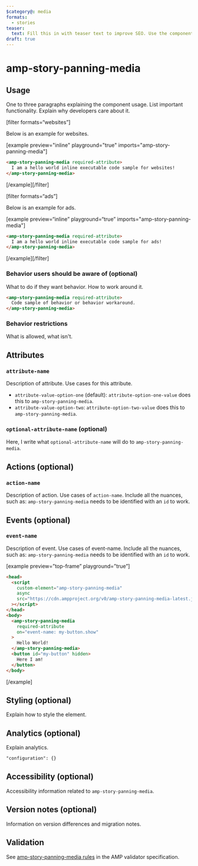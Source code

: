 ```yaml
---
$category@: media
formats:
  - stories
teaser:
  text: Fill this in with teaser text to improve SEO. Use the component description.
draft: true
---
```


<!--
  All documentation starts with frontmatter. Front matter organizes documentation on amp.dev
  and improves SEO.
  * Include the relevant category(ies): ads-analytics, dynamic-content, layout, media, presentation, social, personalization
  * List applicable format(s): websites, ads, stories, email
  * Do not include markdown formatting in the frontmatter - plain text and punctionation only!
  * Remove this comment!
-->

<!--
Copyright 2020 The AMP HTML Authors. All Rights Reserved.

Licensed under the Apache License, Version 2.0 (the "License");
you may not use this file except in compliance with the License.
You may obtain a copy of the License at

      http://www.apache.org/licenses/LICENSE-2.0

Unless required by applicable law or agreed to in writing, software
distributed under the License is distributed on an "AS-IS" BASIS,
WITHOUT WARRANTIES OR CONDITIONS OF ANY KIND, either express or implied.
See the License for the specific language governing permissions and
limitations under the License.
-->

# amp-story-panning-media

<!--
  If the component is relevant for more than one format and operates differently between these
  formats, include and filter multiple content blocks and code samples.
-->

## Usage

One to three paragraphs explaining the component usage. List important functionality. Explain why developers care about it.

[filter formats=“websites”]

Below is an example for websites.

[example preview="inline" playground="true" imports="amp-story-panning-media"]

```html
<amp-story-panning-media required-attribute>
  I am a hello world inline executable code sample for websites!
</amp-story-panning-media>
```

[/example][/filter]

<!--
  * [Read more about filtering sections](https://amp.dev/documentation/guides-and-tutorials/contribute/contribute-documentation/formatting/?format=websites#filtering-sections)
  * [Read more about executable code samples](https://amp.dev/documentation/guides-and-tutorials/contribute/contribute-documentation/formatting/?format=websites#preview-code-samples)
 -->

[filter formats=“ads”]

Below is an example for ads.

[example preview=“inline” playground=“true” imports="amp-story-panning-media"]

```html
<amp-story-panning-media required-attribute>
  I am a hello world inline executable code sample for ads!
</amp-story-panning-media>
```

[/example][/filter]

### Behavior users should be aware of (optional)

What to do if they want behavior. How to work around it.

```html
<amp-story-panning-media required-attribute>
  Code sample of behavior or behavior workaround.
</amp-story-panning-media>
```

### Behavior restrictions

What is allowed, what isn't.

## Attributes

### `attribute-name`

Description of attribute. Use cases for this attribute.

- `attribute-value-option-one` (default): `attribute-option-one-value` does this to `amp-story-panning-media`.
- `attribute-value-option-two`: `attribute-option-two-value` does this to `amp-story-panning-media`.

### `optional-attribute-name` (optional)

Here, I write what `optional-attribute-name` will do to `amp-story-panning-media`.

## Actions (optional)

### `action-name`

Description of action. Use cases of `action-name`. Include all the nuances, such as: `amp-story-panning-media` needs to be identified with an `id` to work.

## Events (optional)

### `event-name`

Description of event. Use cases of event-name. Include all the nuances, such as: `amp-story-panning-media` needs to be identified with an `id` to work.

[example preview=”top-frame” playground=”true”]

```html
<head>
  <script
    custom-element="amp-story-panning-media"
    async
    src="https://cdn.ampproject.org/v0/amp-story-panning-media-latest.js"
  ></script>
</head>
<body>
  <amp-story-panning-media
    required-attribute
    on="event-name: my-button.show"
  >
    Hello World!
  </amp-story-panning-media>
  <button id="my-button" hidden>
    Here I am!
  </button>
</body>
```

[/example]

## Styling (optional)

Explain how to style the element.

## Analytics (optional)

Explain analytics.

```html
"configuration": {}
```

## Accessibility (optional)

Accessibility information related to `amp-story-panning-media`.

## Version notes (optional)

Information on version differences and migration notes.

## Validation

See [amp-story-panning-media rules](https://github.com/ampproject/amphtml/blob/master/extensions/amp-story-panning-media/validator-amp-story-panning-media.protoascii) in the AMP validator specification.
